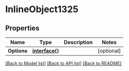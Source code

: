 # InlineObject1325

## Properties

Name | Type | Description | Notes
------------ | ------------- | ------------- | -------------
**Options** | [**interface{}**](.md) |  | [optional] 

[[Back to Model list]](../README.md#documentation-for-models) [[Back to API list]](../README.md#documentation-for-api-endpoints) [[Back to README]](../README.md)


